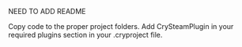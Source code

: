 NEED TO ADD README

Copy code to the proper project folders.
Add CrySteamPlugin in your required plugins section in your .cryproject file.
